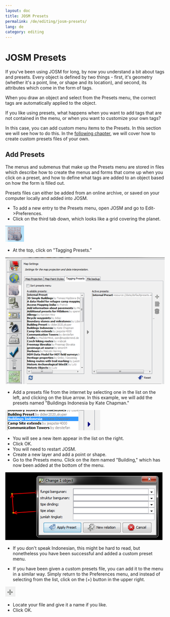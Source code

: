 ```yaml
---
layout: doc
title: JOSM Presets
permalink: /de/editing/josm-presets/
lang: de
category: editing
---
```


JOSM Presets
============

If you've been using JOSM for long, by now you understand a bit
about tags and presets. Every object is defined by two things - first,
it's geometry (whether it's a point, line, or shape and its location),
and second, its attributes which come in the form of tags.

When you draw an object and select from the Presets menu, the correct tags
are automatically applied to the object.

If you like using presets, what happens when you want to add tags that
are not contained in the menu, or when you want to customize your own tags?

In this case, you can add custom menu items to the Presets. In this section
we will see how to do this. In the [following chapter](/en/editing/creating-presets),
we will cover how to create custom presets files of your own.


Add Presets
-----------

The menus and submenus that make up the Presets menu are stored in files
which describe how to create the menus and forms that come up when you
click on a preset, and how to define what tags are added to an object
based on how the form is filled out.

Presets files can either be added from an online archive, or saved on your
computer locally and added into JOSM.

-	To add a new entry to the Presets menu, open JOSM and go to Edit->Preferences.
-	Click on the third tab down, which looks like a grid covering the planet.

![tagging presets tab][]

-	At the top, click on "Tagging Presets."

![tagging presets menu][]

-	Add a presets file from the internet by selecting one in the list on
	the left, and clicking on the blue arrow. In this example, we will
	add the presets named "Buildings Indonesia by Kate Chapman."

![example presets][]

-	You will see a new item appear in the list on the right.
-	Click OK.
-	You will need to restart JOSM.
-	Create a new layer and add a point or shape.
-	Go to the Presets menu. Click on the item named "Building," which
	has now been added at the bottom of the menu.

![indonesia building form][]

-	If you don't speak Indonesian, this might be hard to read, but
	nonetheless you have been successful and added a custom preset menu.

-	If you have been given a custom presets file, you can add it to the menu
	in a similar way. Simply return to the Preferences menu, and instead
	of selecting from the list, click on the (+) button in the upper right.

![plus button][]

-	Locate your file and give it a name if you like.
-	Click OK.


[tagging presets tab]: /images/en/editing/josm-presets/tagging-presets-tab.png
[tagging presets menu]: /images/en/editing/josm-presets/tagging-presets-menu.png
[example presets]: /images/en/editing/josm-presets/example-presets.png
[indonesia building form]: /images/en/editing/josm-presets/indonesia-building-form.png
[plus button]: /images/en/editing/josm-presets/plus-button.png


